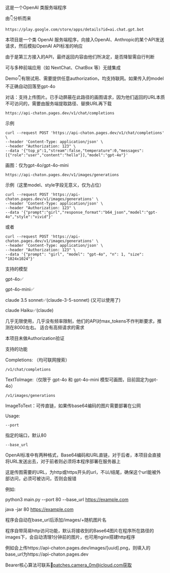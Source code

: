 这是一个OpenAI 类服务端程序

由👇分析而来

	https://play.google.com/store/apps/details?id=ai.chat.gpt.bot


本项目是一个类 OpenAI 服务端程序，向接入OpenAI、Anthropic的某个API发送请求，然后模拟OpenAI API标准的响应

由于是第三方接入的API，最终返回内容由他们所决定，是否降智需自行判断

可与多种前端应用（如 NextChat、ChatBox 等）无缝集成

Demo👇有限试用、需要提供任意authorization，均支持联网。如果传入的model不正确自动回落至gpt-4o

对话：支持上传图片。已手动屏蔽在此路径的画图请求，因为他们返回的URL本质不可访问的，需要由服务端提取路径、替换URL再下载

	https://api-chaton.pages.dev/v1/chat/completions
 
示例

 	curl --request POST 'https://api-chaton.pages.dev/v1/chat/completions' \
 	--header 'Content-Type: application/json' \
 	--header "Authorization: 123" \
 	--data '{"top_p":1,"stream":false,"temperature":0,"messages":[{"role":"user","content":"hello"}],"model":"gpt-4o"}'
  
画图：仅为gpt-4o/gpt-4o-mini

 	https://api-chaton.pages.dev/v1/images/generations

  

示例（这里model、style字段无意义，仅为占位）

	curl --request POST 'https://api-chaton.pages.dev/v1/images/generations' \
	--header 'Content-Type: application/json' \
	--header "Authorization: 123" \
	--data '{"prompt":"girl","response_format":"b64_json","model":"gpt-4o","style":"vivid"}'
 
或者

 	curl --request POST 'https://api-chaton.pages.dev/v1/images/generations' \
	--header 'Content-Type: application/json' \
	--header "Authorization: 123" \
	--data '{"prompt": "girl", "model": "gpt-4o", "n": 1, "size": "1024x1024"}'
  
支持的模型

gpt-4o✅

gpt-4o-mini✅

claude 3.5 sonnet✅(claude-3-5-sonnet) (又可以使用了)

claude Haiku✅(claude)

几乎无限使用，几乎没有频率限制，他们的API对max_tokens不作判断要求，推测在8000左右。 适合有高频请求的需求

本项目未做Authorization验证

支持的功能

Completions: （均可联网搜索）

	/v1/chat/completions


TextToImage:（仅限于 gpt-4o 和 gpt-4o-mini 模型可画图，目前固定为gpt-4o）

	/v1/images/generations

ImageToText：可传直链，如果传base64编码的图片需要部署在公网

Usage:

	--port 

指定的端口，默认80

 	--base_url

OpenAI标准中有两种格式，Base64编码和URL直链，对于后者，本项目会直接将URL发送出去，对于前者则必须将本程序部署在服务器上

这是传图需要的URL，为http或https开头的url，不以/结尾，确保这个url能被外部访问，必须可被访问，否则会报错

例如:

python3 main.py --port 80 --base_url https://example.com

java -jar 80 https://example.com

程序会自动在base_url后添加/images/+随机图片名

程序自带简易http访问功能，默认将接收到的Base64图片在程序所在路径的images下，会自动清理1分钟前的图片，也可用nginx搭建http程序

例如会上传https://api-chaton.pages.dev/images/[uuid].png，则填入的base_url为https://api-chaton.pages.dev

Bearer核心算法可联系📧patches.camera_0m@icloud.com获取


